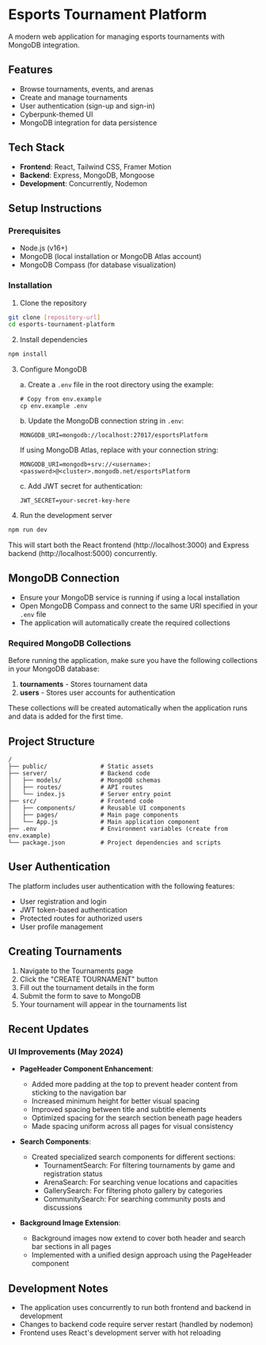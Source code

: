 # Esports Tournament Platform

A modern web application for managing esports tournaments with MongoDB integration.

## Features

- Browse tournaments, events, and arenas
- Create and manage tournaments
- User authentication (sign-up and sign-in)
- Cyberpunk-themed UI
- MongoDB integration for data persistence

## Tech Stack

- **Frontend**: React, Tailwind CSS, Framer Motion
- **Backend**: Express, MongoDB, Mongoose
- **Development**: Concurrently, Nodemon

## Setup Instructions

### Prerequisites

- Node.js (v16+)
- MongoDB (local installation or MongoDB Atlas account)
- MongoDB Compass (for database visualization)

### Installation

1. Clone the repository
```bash
git clone [repository-url]
cd esports-tournament-platform
```

2. Install dependencies
```bash
npm install
```

3. Configure MongoDB

   a. Create a `.env` file in the root directory using the example:
   ```
   # Copy from env.example
   cp env.example .env
   ```
   
   b. Update the MongoDB connection string in `.env`:
   ```
   MONGODB_URI=mongodb://localhost:27017/esportsPlatform
   ```
   
   If using MongoDB Atlas, replace with your connection string:
   ```
   MONGODB_URI=mongodb+srv://<username>:<password>@<cluster>.mongodb.net/esportsPlatform
   ```
   
   c. Add JWT secret for authentication:
   ```
   JWT_SECRET=your-secret-key-here
   ```

4. Run the development server
```bash
npm run dev
```

This will start both the React frontend (http://localhost:3000) and Express backend (http://localhost:5000) concurrently.

## MongoDB Connection

- Ensure your MongoDB service is running if using a local installation
- Open MongoDB Compass and connect to the same URI specified in your `.env` file
- The application will automatically create the required collections

### Required MongoDB Collections

Before running the application, make sure you have the following collections in your MongoDB database:

1. **tournaments** - Stores tournament data
2. **users** - Stores user accounts for authentication

These collections will be created automatically when the application runs and data is added for the first time.

## Project Structure

```
/
├── public/               # Static assets
├── server/               # Backend code
│   ├── models/           # MongoDB schemas
│   ├── routes/           # API routes
│   └── index.js          # Server entry point
├── src/                  # Frontend code
│   ├── components/       # Reusable UI components
│   ├── pages/            # Main page components
│   └── App.js            # Main application component
├── .env                  # Environment variables (create from env.example)
└── package.json          # Project dependencies and scripts
```

## User Authentication

The platform includes user authentication with the following features:
- User registration and login
- JWT token-based authentication
- Protected routes for authorized users
- User profile management

## Creating Tournaments

1. Navigate to the Tournaments page
2. Click the "CREATE TOURNAMENT" button
3. Fill out the tournament details in the form
4. Submit the form to save to MongoDB
5. Your tournament will appear in the tournaments list

## Recent Updates

### UI Improvements (May 2024)

- **PageHeader Component Enhancement**: 
  - Added more padding at the top to prevent header content from sticking to the navigation bar
  - Increased minimum height for better visual spacing
  - Improved spacing between title and subtitle elements
  - Optimized spacing for the search section beneath page headers
  - Made spacing uniform across all pages for visual consistency

- **Search Components**:
  - Created specialized search components for different sections:
    - TournamentSearch: For filtering tournaments by game and registration status
    - ArenaSearch: For searching venue locations and capacities
    - GallerySearch: For filtering photo gallery by categories
    - CommunitySearch: For searching community posts and discussions

- **Background Image Extension**:
  - Background images now extend to cover both header and search bar sections in all pages
  - Implemented with a unified design approach using the PageHeader component

## Development Notes

- The application uses concurrently to run both frontend and backend in development
- Changes to backend code require server restart (handled by nodemon)
- Frontend uses React's development server with hot reloading
